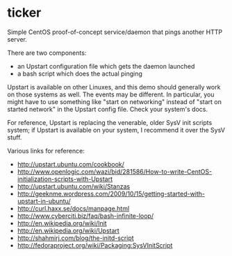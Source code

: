 ticker
======

Simple CentOS proof-of-concept service/daemon that pings another HTTP server.

There are two components:

* an Upstart configuration file which gets the daemon launched
* a bash script which does the actual pinging

Upstart is available on other Linuxes, and this demo should generally work on those systems as well.  The events may be different.  In particular, you might have to use something like "start on networking" instead of "start on started network" in the Upstart config file.  Check your system's docs.

For reference, Upstart is replacing the venerable, older SysV init scripts system; if Upstart is available on your system, I recommend it over the SysV stuff.

Various links for reference:

* http://upstart.ubuntu.com/cookbook/
* http://www.openlogic.com/wazi/bid/281586/How-to-write-CentOS-initialization-scripts-with-Upstart
* http://upstart.ubuntu.com/wiki/Stanzas
* http://geeknme.wordpress.com/2009/10/15/getting-started-with-upstart-in-ubuntu/
* http://curl.haxx.se/docs/manpage.html
* http://www.cyberciti.biz/faq/bash-infinite-loop/
* http://en.wikipedia.org/wiki/Init
* http://en.wikipedia.org/wiki/Upstart
* http://shahmirj.com/blog/the-initd-script
* http://fedoraproject.org/wiki/Packaging:SysVInitScript
